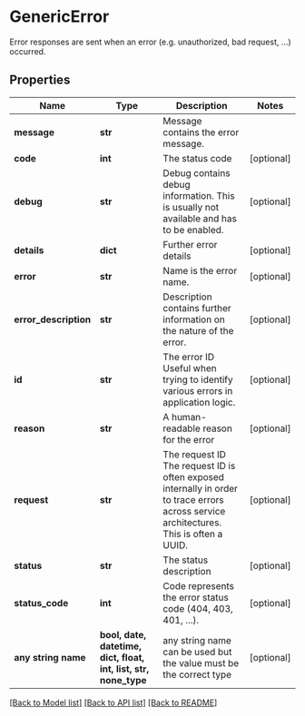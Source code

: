 # GenericError

Error responses are sent when an error (e.g. unauthorized, bad request, ...) occurred.

## Properties
Name | Type | Description | Notes
------------ | ------------- | ------------- | -------------
**message** | **str** | Message contains the error message. | 
**code** | **int** | The status code | [optional] 
**debug** | **str** | Debug contains debug information. This is usually not available and has to be enabled. | [optional] 
**details** | **dict** | Further error details | [optional] 
**error** | **str** | Name is the error name. | [optional] 
**error_description** | **str** | Description contains further information on the nature of the error. | [optional] 
**id** | **str** | The error ID  Useful when trying to identify various errors in application logic. | [optional] 
**reason** | **str** | A human-readable reason for the error | [optional] 
**request** | **str** | The request ID  The request ID is often exposed internally in order to trace errors across service architectures. This is often a UUID. | [optional] 
**status** | **str** | The status description | [optional] 
**status_code** | **int** | Code represents the error status code (404, 403, 401, ...). | [optional] 
**any string name** | **bool, date, datetime, dict, float, int, list, str, none_type** | any string name can be used but the value must be the correct type | [optional]

[[Back to Model list]](../README.md#documentation-for-models) [[Back to API list]](../README.md#documentation-for-api-endpoints) [[Back to README]](../README.md)


